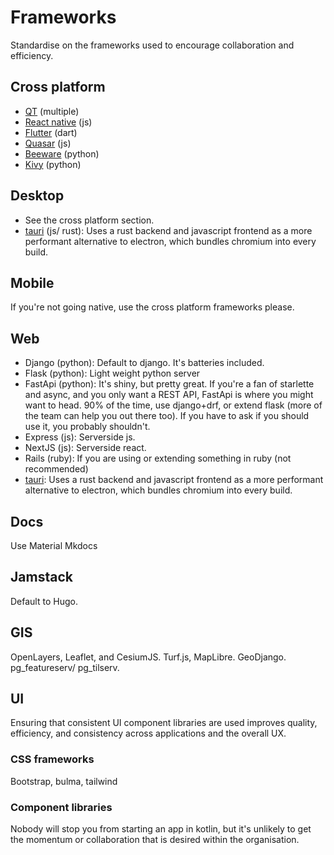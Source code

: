 # Frameworks

Standardise on the frameworks used to encourage collaboration and efficiency.

## Cross platform

- [QT](https://www.qt.io/product/framework) (multiple)
- [React native](https://reactnative.dev/) (js)
- [Flutter](https://flutter.dev/) (dart)
- [Quasar](https://quasar.dev/) (js)
- [Beeware](https://beeware.org/) (python)
- [Kivy](https://kivy.org/) (python)

## Desktop

- See the cross platform section.
- [tauri](https://tauri.studio) (js/ rust): Uses a rust backend and javascript frontend as a more performant alternative to electron, which bundles chromium into every build.

## Mobile

If you're not going native, use the cross platform frameworks please.

## Web

- Django (python): Default to django. It's batteries included.
- Flask (python): Light weight python server
- FastApi (python): It's shiny, but pretty great. If you're a fan of starlette and async, and you only want a REST API, FastApi is where you might want to head. 90% of the time, use django+drf, or extend flask (more of the team can help you out there too). If you have to ask if you should use it, you probably shouldn't.
- Express (js): Serverside js.
- NextJS (js): Serverside react.
- Rails (ruby): If you are using or extending something in ruby (not recommended)
- [tauri](https://tauri.studio): Uses a rust backend and javascript frontend as a more performant alternative to electron, which bundles chromium into every build.

## Docs

Use Material Mkdocs

## Jamstack

Default to Hugo.

## GIS

OpenLayers, Leaflet, and CesiumJS. Turf.js, MapLibre. GeoDjango. pg_featureserv/ pg_tilserv.

## UI

Ensuring that consistent UI component libraries are used improves quality, efficiency, and consistency across applications and the overall UX.

### CSS frameworks

Bootstrap, bulma, tailwind

### Component libraries

Nobody will stop you from starting an app in kotlin, but it's unlikely to get the momentum or collaboration that is desired within the organisation.
